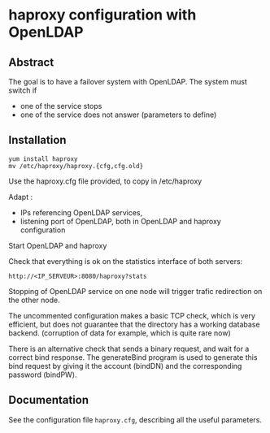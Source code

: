 haproxy configuration with OpenLDAP
================================================================================

Abstract
--------

The goal is to have a failover system with OpenLDAP.
The system must switch if
- one of the service stops
- one of the service does not answer (parameters to define)


Installation
------------

```
yum install haproxy
mv /etc/haproxy/haproxy.{cfg,cfg.old}
```

Use the haproxy.cfg file provided, to copy in /etc/haproxy

Adapt :
- IPs referencing OpenLDAP services,
- listening port of OpenLDAP, both in OpenLDAP and haproxy configuration

Start OpenLDAP and haproxy

Check that everything is ok on the statistics interface of both servers:
```
http://<IP_SERVEUR>:8080/haproxy?stats
```

Stopping of OpenLDAP service on one node will trigger trafic redirection on
the other node.

The uncommented configuration makes a basic TCP check, which is very efficient,
but does not guarantee that the directory has a working database backend.
(corruption of data for example, which is quite rare now)

There is an alternative check that sends a binary request, and wait for a
correct bind response.
The generateBind program is used to generate this bind request by
giving it the account (bindDN) and the corresponding password (bindPW).


Documentation
-------------

See the configuration file `haproxy.cfg`, describing all the useful parameters.


